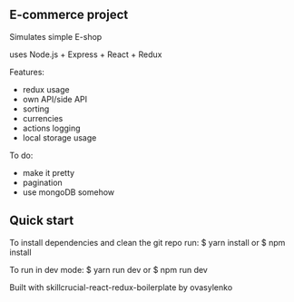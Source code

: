 ## E-commerce project

Simulates simple E-shop

uses Node.js + Express + React + Redux

Features:
* redux usage
* own API/side API
* sorting
* currencies
* actions logging
* local storage usage

To do:
* make it pretty
* pagination
* use mongoDB somehow

## Quick start
To install dependencies and clean the git repo run:
  $ yarn install
  or
  $ npm install

To run in dev mode:
  $ yarn run dev
    or
  $ npm run dev

Built with skillcrucial-react-redux-boilerplate by ovasylenko